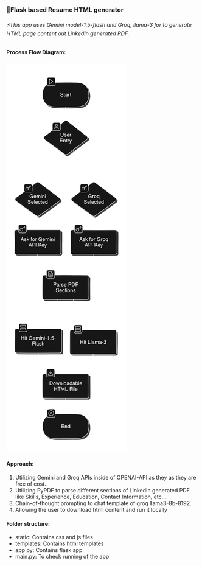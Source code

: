 ### 🤖Flask based Resume HTML generator

###### ⚡This app uses Gemini model-1.5-flash and Groq, llama-3 for to generate HTML page content out LinkedIn generated PDF.

#### Process Flow Diagram:

<img src="https://github.com/aarushiksk/HTML-resume/blob/main/Process%20flow.png">


#### Approach:

1) Utilizing Gemini and Groq APIs inside of OPENAI-API as they as they are free of cost.
2) Utilizing PyPDF to parse different sections of LinkedIn generated PDF like Skills, Experience, Education, Contact Information, etc...
3) Chain-of-thought prompting to chat template of groq llama3-8b-8192.
4) Allowing the user to download html content and run it locally

#### Folder structure: 
 - static: Contains css and js files
 - templates: Contains html templates
 - app py: Contains flask app
 - main.py: To check running of the app



